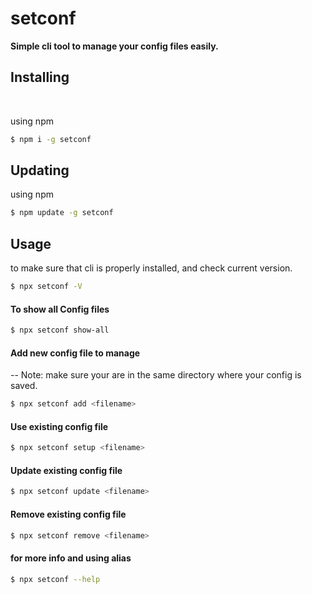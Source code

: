 # setconf

**Simple cli tool to manage your config files easily.**

## Installing

<br/>

using npm

``` bash
$ npm i -g setconf 
```

## Updating  
using npm 

``` bash 
$ npm update -g setconf
```


## Usage 
to make sure that cli is properly installed, and check current version.
``` bash
$ npx setconf -V
```

#### **To show all Config files**

``` bash
$ npx setconf show-all
```

#### **Add new config file to manage**

-- Note: make sure your are in the same directory where your config is saved.

``` bash
$ npx setconf add <filename>
```

#### **Use existing config file**

``` bash
$ npx setconf setup <filename>
```

#### **Update existing config file**

``` bash
$ npx setconf update <filename>
```

#### **Remove existing config file**

``` bash
$ npx setconf remove <filename>
```

#### **for more info and using alias** 
``` bash
$ npx setconf --help
```